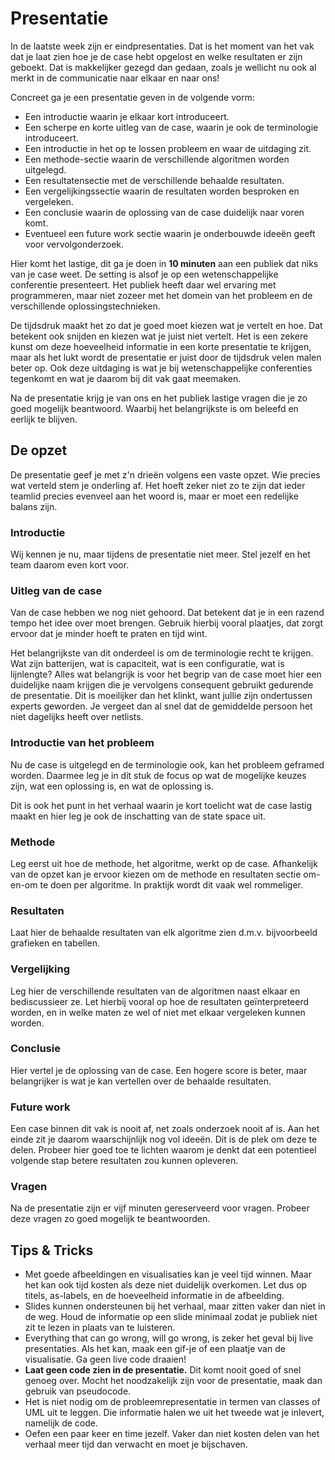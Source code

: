 # Presentatie

In de laatste week zijn er eindpresentaties. Dat is het moment van het vak dat je laat zien hoe je de case hebt opgelost en welke resultaten er zijn geboekt. Dat is makkelijker gezegd dan gedaan, zoals je wellicht nu ook al merkt in de communicatie naar elkaar en naar ons!

Concreet ga je een presentatie geven in de volgende vorm:

- Een introductie waarin je elkaar kort introduceert.
- Een scherpe en korte uitleg van de case, waarin je ook de terminologie introduceert.
- Een introductie in het op te lossen probleem en waar de uitdaging zit.
- Een methode-sectie waarin de verschillende algoritmen worden uitgelegd.
- Een resultatensectie met de verschillende behaalde resultaten.
- Een vergelijkingssectie waarin de resultaten worden besproken en vergeleken.
- Een conclusie waarin de oplossing van de case duidelijk naar voren komt.
- Eventueel een future work sectie waarin je onderbouwde ideeën geeft voor vervolgonderzoek.

Hier komt het lastige, dit ga je doen in **10 minuten** aan een publiek dat niks van je case weet. De setting is alsof je op een wetenschappelijke conferentie presenteert. Het publiek heeft daar wel ervaring met programmeren, maar niet zozeer met het domein van het probleem en de verschillende oplossingstechnieken.

De tijdsdruk maakt het zo dat je goed moet kiezen wat je vertelt en hoe. Dat betekent ook snijden en kiezen wat je juist niet vertelt. Het is een zekere kunst om deze hoeveelheid informatie in een korte presentatie te krijgen, maar als het lukt wordt de presentatie er juist door de tijdsdruk velen malen beter op. Ook deze uitdaging is wat je bij wetenschappelijke conferenties tegenkomt en wat je daarom bij dit vak gaat meemaken.

Na de presentatie krijg je van ons en het publiek lastige vragen die je zo goed mogelijk beantwoord. Waarbij het belangrijkste is om beleefd en eerlijk te blijven.

## De opzet

De presentatie geef je met z'n drieën volgens een vaste opzet. Wie precies wat verteld stem je onderling af. Het hoeft zeker niet zo te zijn dat ieder teamlid precies evenveel aan het woord is, maar er moet een redelijke balans zijn.

### Introductie

Wij kennen je nu, maar tijdens de presentatie niet meer. Stel jezelf en het team daarom even kort voor.

### Uitleg van de case

Van de case hebben we nog niet gehoord. Dat betekent dat je in een razend tempo het idee over moet brengen. Gebruik hierbij vooral plaatjes, dat zorgt ervoor dat je minder hoeft te praten en tijd wint.

Het belangrijkste van dit onderdeel is om de terminologie recht te krijgen. Wat zijn batterijen, wat is capaciteit, wat is een configuratie, wat is lijnlengte? Alles wat belangrijk is voor het begrip van de case moet hier een duidelijke naam krijgen die je vervolgens consequent gebruikt gedurende de presentatie. Dit is moeilijker dan het klinkt, want jullie zijn ondertussen experts geworden. Je vergeet dan al snel dat de gemiddelde persoon het niet dagelijks heeft over netlists.

### Introductie van het probleem

Nu de case is uitgelegd en de terminologie ook, kan het probleem geframed worden. Daarmee leg je in dit stuk de focus op wat de mogelijke keuzes zijn, wat een oplossing is, en wat de oplossing is.

Dit is ook het punt in het verhaal waarin je kort toelicht wat de case lastig maakt en hier leg je ook de inschatting van de state space uit.

### Methode

Leg eerst uit hoe de methode, het algoritme, werkt op de case. Afhankelijk van de opzet kan je ervoor kiezen om de methode en resultaten sectie om-en-om te doen per algoritme. In praktijk wordt dit vaak wel rommeliger.

### Resultaten

Laat hier de behaalde resultaten van elk algoritme zien d.m.v. bijvoorbeeld grafieken en tabellen.

### Vergelijking

Leg hier de verschillende resultaten van de algoritmen naast elkaar en bediscussieer ze. Let hierbij vooral op hoe de resultaten geïnterpreteerd worden, en in welke maten ze wel of niet met elkaar vergeleken kunnen worden.

### Conclusie

Hier vertel je de oplossing van de case. Een hogere score is beter, maar belangrijker is wat je kan vertellen over de behaalde resultaten.

### Future work

Een case binnen dit vak is nooit af, net zoals onderzoek nooit af is. Aan het einde zit je daarom waarschijnlijk nog vol ideeën. Dit is de plek om deze te delen. Probeer hier goed toe te lichten waarom je denkt dat een potentieel volgende stap betere resultaten zou kunnen opleveren.

### Vragen

Na de presentatie zijn er vijf minuten gereserveerd voor vragen. Probeer deze vragen zo goed mogelijk te beantwoorden.

## Tips & Tricks

- Met goede afbeeldingen en visualisaties kan je veel tijd winnen. Maar het kan ook tijd kosten als deze niet duidelijk overkomen. Let dus op titels, as-labels, en de hoeveelheid informatie in de afbeelding.
- Slides kunnen ondersteunen bij het verhaal, maar zitten vaker dan niet in de weg. Houd de informatie op een slide minimaal zodat je publiek niet zit te lezen in plaats van te luisteren.
- Everything that can go wrong, will go wrong, is zeker het geval bij live presentaties. Als het kan, maak een gif-je of een plaatje van de visualisatie. Ga geen live code draaien!
- **Laat geen code zien in de presentatie.** Dit komt nooit goed of snel genoeg over. Mocht het noodzakelijk zijn voor de presentatie, maak dan gebruik van pseudocode.
- Het is niet nodig om de probleemrepresentatie in termen van classes of UML uit te leggen. Die informatie halen we uit het tweede wat je inlevert, namelijk de code.
- Oefen een paar keer en time jezelf. Vaker dan niet kosten delen van het verhaal meer tijd dan verwacht en moet je bijschaven.
